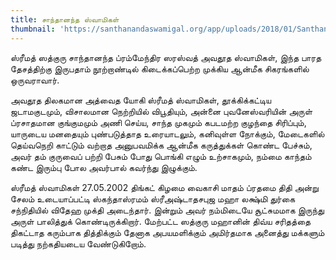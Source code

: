 ```yaml
---
title: சாந்தானந்த ஸ்வாமிகள்
thumbnail: 'https://santhanandaswamigal.org/app/uploads/2018/01/Santhananda-Swamigal-2.jpg'
---
```


ஸ்ரீமத் ஸத்குரு சாந்தானந்த ப்ரம்மேந்திர ஸரஸ்வத் அவதூத ஸ்வாமிகள், இந்த பாரத தேசத்திற்கு இருபதாம் நூற்றாண்டில் கிடைக்கப்பெற்ற முக்கிய ஆன்மீக சிகரங்களில் ஒருவராவார்.

அவதூத திலகமான அத்வைத யோகி ஸ்ரீமத் ஸ்வாமிகள், தூக்கிக்கட்டிய ஜடாமகுடமும், விசாலமான நெற்றியில் விபூதியும், அன்னை புவனேஸ்வரியின் அருள் ப்ரசாதமான குங்குமமும் அணி செய்ய, சாந்த முகமும் கபடமற்ற குழந்தை சிரிப்பும், யாருடைய மனதையும் புண்படுத்தாத உரையாடலும், கனிவுள்ள நோக்கும், மேடைகளில் தெய்வநெறி காட்டும் வற்றாத அனுபவமிக்க ஆன்மீக கருத்துக்கள் கொண்ட பேச்சும், அவர் தம் குருவைப் பற்றி பேசும் போது பொங்கி எழும் உற்சாகமும், நம்மை காந்தம் கண்ட இரும்பு போல அவர்பால் கவர்ந்து இழுக்கும்.

ஸ்ரீமத் ஸ்வாமிகள் 27.05.2002 திங்கட் கிழமை வைகாசி மாதம் ப்ரதமை திதி அன்று சேலம் உடையாப்பட்டி ஸ்கந்தாஸ்ரமம் ஸ்ரீஅஷ்டாதசபுஜ மஹா லக்ஷ்மி துர்கை சந்நிதியில் விதேஹ முக்தி அடைந்தார். இன்றும் அவர் நம்மிடையே சூட்சுமமாக இருந்து அருள் பாலித்துக் கொண்டிருக்கிறார். மேற்பட்ட ஸத்குரு  மஹானின் திவ்ய சரிதத்தை திகட்டாத கரும்பாக தித்திக்கும் தேனாக அபயமளிக்கும் அமிர்தமாக அனைத்து மக்களும் படித்து நற்கதியடைய வேண்டுகிறோம்.

